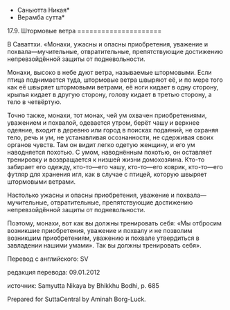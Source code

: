 * Саньютта Никая*
* Верамба сутта*

17\.9\. Штормовые ветра
\=\=\=\=\=\=\=\=\=\=\=\=\=\=\=\=\=\=\=\=\=

В Саваттхи\. «Монахи, ужасны и опасны приобретения, уважение и похвала—мучительные, отвратительные, препятствующие достижению непревзойдённой защиты от подневольности\.

Монахи, высоко в небе дуют ветра, называемые штормовыми\. Если птица поднимается туда, штормовые ветра швыряют её, и по мере того как её швыряет штормовыми ветрами, её ноги кидает в одну сторону, крылья кидает в другую сторону, голову кидает в третью сторону, а тело в четвёртую\.

Точно также, монахи, тот монах, чей ум охвачен приобретениями, уважением и похвалой, одевается утром, берёт чашу и верхнее одеяние, входит в деревню или город в поисках подаяний, не охраняя тело, речь и ум, не устанавливая осознанности, не сдерживая своих органов чувств\. Там он видит легко одетую женщину, и его ум наводняется похотью\. С умом, наводнённым похотью, он оставляет тренировку и возвращается к низшей жизни домохозяина\. Кто\-то забирает его одежду, кто\-то—его чашу, кто\-то—его коврик, кто\-то—его футляр для хранения игл, как в случае с птицей, которую швыряет штормовыми ветрами\.

Настолько ужасны и опасны приобретения, уважение и похвала—мучительные, отвратительные, препятствующие достижению непревзойдённой защиты от подневольности\.

Поэтому, монахи, вот как вы должны тренировать себя: «Мы отбросим возникшие приобретения, уважение и похвалу и не позволим возникшим приобретениям, уважению и похвале утвердиться в завладении нашими умами»\. Так вы должны тренировать себя»\.

Перевод с английского: SV

редакция перевода: 09\.01\.2012

источник: Samyutta Nikaya by Bhikkhu Bodhi, p\. 685

Prepared for SuttaCentral by Aminah Borg\-Luck\.